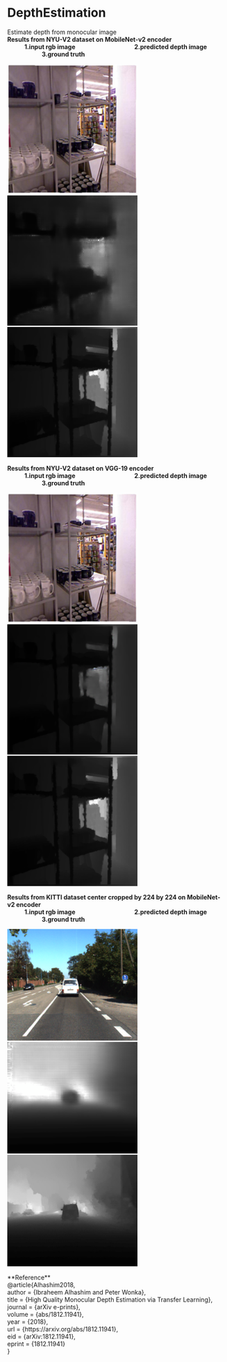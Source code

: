 # DepthEstimation
Estimate depth from monocular image <br />
**Results from NYU-V2 dataset on MobileNet-v2 encoder** <br />
&nbsp; &nbsp; &nbsp; &nbsp; &nbsp; **1.input rgb image   &nbsp; &nbsp; &nbsp; &nbsp; &nbsp; &nbsp; &nbsp;  &nbsp; &nbsp; &nbsp; &nbsp; &nbsp; &nbsp; &nbsp; 
&nbsp; &nbsp; &nbsp; &nbsp;  &nbsp; &nbsp; 
2.predicted depth image  &nbsp; &nbsp; &nbsp; &nbsp; &nbsp;  &nbsp; &nbsp; &nbsp; &nbsp; &nbsp; &nbsp; &nbsp;  &nbsp; &nbsp; &nbsp; &nbsp;  &nbsp; &nbsp; 
3.ground truth**<br />
<p float="left">
  <img src="https://github.com/akshay-antony/DepthEstimation/blob/main/results/100_color.png" width="300" />
  <img src="https://github.com/akshay-antony/DepthEstimation/blob/main/results/100_pred.png" width="300" /> 
  <img src="https://github.com/akshay-antony/DepthEstimation/blob/main/results/100_target.png" width="300" />
</p>

**Results from NYU-V2 dataset on VGG-19 encoder** <br />
&nbsp; &nbsp; &nbsp; &nbsp; &nbsp; **1.input rgb image   &nbsp; &nbsp; &nbsp; &nbsp; &nbsp; &nbsp; &nbsp;  &nbsp; &nbsp; &nbsp; &nbsp; &nbsp; &nbsp; &nbsp; 
&nbsp; &nbsp; &nbsp; &nbsp;  &nbsp; &nbsp; 
2.predicted depth image  &nbsp; &nbsp; &nbsp; &nbsp; &nbsp;  &nbsp; &nbsp; &nbsp; &nbsp; &nbsp; &nbsp; &nbsp;  &nbsp; &nbsp; &nbsp; &nbsp;  &nbsp; &nbsp; 
3.ground truth**<br />
<p float="left">
  <img src="https://github.com/akshay-antony/DepthEstimation/blob/main/results/100_color.png" width="300" />
  <img src="https://github.com/akshay-antony/DepthEstimation/blob/main/results/100_pred_vgg.png" width="300" /> 
  <img src="https://github.com/akshay-antony/DepthEstimation/blob/main/results/100_target.png" width="300" />
</p>

**Results from KITTI dataset center cropped by 224 by 224 on MobileNet-v2 encoder** <br />
&nbsp; &nbsp; &nbsp; &nbsp; &nbsp; **1.input rgb image   &nbsp; &nbsp; &nbsp; &nbsp; &nbsp; &nbsp; &nbsp;  &nbsp; &nbsp; &nbsp; &nbsp; &nbsp; &nbsp; &nbsp; 
&nbsp; &nbsp; &nbsp; &nbsp;  &nbsp; &nbsp; 
2.predicted depth image  &nbsp; &nbsp; &nbsp; &nbsp; &nbsp;  &nbsp; &nbsp; &nbsp; &nbsp; &nbsp; &nbsp; &nbsp;  &nbsp; &nbsp; &nbsp; &nbsp;  &nbsp; &nbsp; 
3.ground truth**<br />
<p float="left">
  <img src="https://github.com/akshay-antony/DepthEstimation/blob/main/results/kitti_color.png" width="300" />
  <img src="https://github.com/akshay-antony/DepthEstimation/blob/main/results/kitti_pred.PNG" width="300" /> 
  <img src="https://github.com/akshay-antony/DepthEstimation/blob/main/results/target_kitti.PNG" width="300" />
</p>
**Reference** <br />
@article{Alhashim2018, <br />
  author    = {Ibraheem Alhashim and Peter Wonka}, <br />
  title     = {High Quality Monocular Depth Estimation via Transfer Learning}, <br />
  journal   = {arXiv e-prints}, <br />
  volume    = {abs/1812.11941}, <br />
  year      = {2018}, <br />
  url       = {https://arxiv.org/abs/1812.11941}, <br />
  eid       = {arXiv:1812.11941}, <br />
  eprint    = {1812.11941} <br />
} <br />
